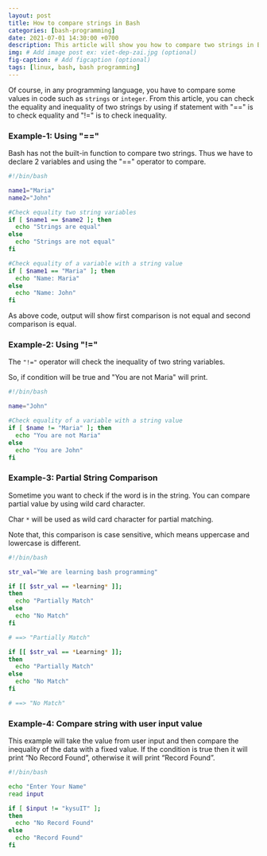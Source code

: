 ```yaml
---
layout: post
title: How to compare strings in Bash
categories: [bash-programming]
date: 2021-07-01 14:30:00 +0700
description: This article will show you how to compare two strings in Bash. There are a lot of ways to compare two strings value in Bash. Let's learn how to compare two strings in bash.
img: # Add image post ex: viet-dep-zai.jpg (optional)
fig-caption: # Add figcaption (optional)
tags: [linux, bash, bash programming]
---
```


Of course, in any programming language, you have to compare some values in code such as `strings` or `integer`. From this article, you can check the equality and inequality of two strings by using if statement with "==" is to check equality and "!=" is to check inequality.

### Example-1: Using "=="

Bash has not the built-in function to compare two strings. Thus we have to declare 2 variables and using the "==" operator to compare.

```bash
#!/bin/bash

name1="Maria"
name2="John"

#Check equality two string variables
if [ $name1 == $name2 ]; then
  echo "Strings are equal"
else
  echo "Strings are not equal"
fi

#Check equality of a variable with a string value
if [ $name1 == "Maria" ]; then
  echo "Name: Maria"
else
  echo "Name: John"
fi
```

As above code, output will show first comparison is not equal and second comparison is equal.

### Example-2: Using "!="

The `"!="` operator will check the inequality of two string variables.

So, if condition will be true and "You are not Maria" will print.

```bash
#!/bin/bash

name="John"

#Check equality of a variable with a string value
if [ $name != "Maria" ]; then
  echo "You are not Maria"
else
  echo "You are John"
fi
```

### Example-3: Partial String Comparison
Sometime you want to check if the word is in the string. You can compare partial value by using wild card character.

Char `*` will be used as wild card character for partial matching. 

Note that, this comparison is case sensitive, which means uppercase and lowercase is different.

```bash
#!/bin/bash

str_val="We are learning bash programming"

if [[ $str_val == *learning* ]];
then
  echo "Partially Match"
else
  echo "No Match"
fi

# ==> "Partially Match"

if [[ $str_val == *Learning* ]];
then
  echo "Partially Match"
else
  echo "No Match"
fi

# ==> "No Match"
```

### Example-4: Compare string with user input value

This example will take the value from user input and then compare the inequality of the data with a fixed value. If the condition is true then it will print “No Record Found”, otherwise it will print “Record Found”.

```bash
#!/bin/bash

echo "Enter Your Name"
read input

if [ $input != "kysuIT" ];
then
  echo "No Record Found"
else
  echo "Record Found"
fi
```